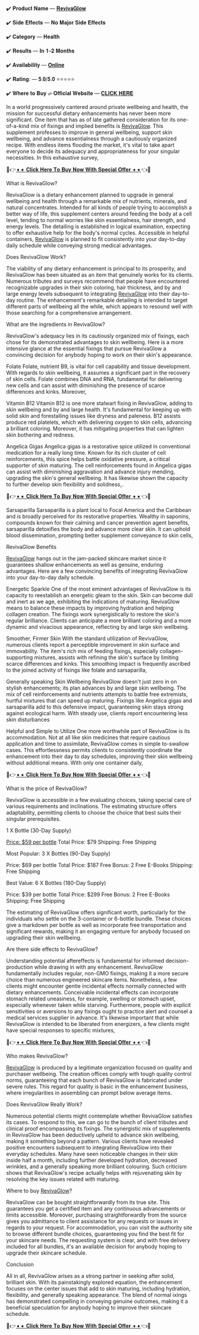 ✔️ 𝐏𝐫𝐨𝐝𝐮𝐜𝐭 𝐍𝐚𝐦𝐞 — [𝐑𝐞𝐯𝐢𝐯𝐚𝐆𝐥𝐨𝐰](https://supplementcarts.com/revivaglow-official/)

✔️ 𝐒𝐢𝐝𝐞 𝐄𝐟𝐟𝐞𝐜𝐭𝐬 — 𝐍𝐨 𝐌𝐚𝐣𝐨𝐫 𝐒𝐢𝐝𝐞 𝐄𝐟𝐟𝐞𝐜𝐭𝐬

✔️ 𝐂𝐚𝐭𝐞𝐠𝐨𝐫𝐲 — 𝐇𝐞𝐚𝐥𝐭𝐡

✔️ 𝐑𝐞𝐬𝐮𝐥𝐭𝐬 — 𝐈𝐧 𝟏–𝟐 𝐌𝐨𝐧𝐭𝐡𝐬

✔️ 𝐀𝐯𝐚𝐢𝐥𝐚𝐛𝐢𝐥𝐢𝐭𝐲 — [𝐎𝐧𝐥𝐢𝐧𝐞](https://supplementcarts.com/revivaglow-official/)

✔️ 𝐑𝐚𝐭𝐢𝐧𝐠: — 𝟓.𝟎/𝟓.𝟎 ⭐⭐⭐⭐⭐

✔️ 𝐖𝐡𝐞𝐫𝐞 𝐭𝐨 𝐁𝐮𝐲 ⇌ 𝐎𝐟𝐟𝐢𝐜𝐢𝐚𝐥 𝐖𝐞𝐛𝐬𝐢𝐭𝐞 — [𝐂𝐋𝐈𝐂𝐊 𝐇𝐄𝐑𝐄](https://supplementcarts.com/revivaglow-official/)


In a world progressively cantered around private wellbeing and health, the mission for successful dietary enhancements has never been more significant. One item that has as of late gathered consideration for its one-of-a-kind mix of fixings and implied benefits is [RevivaGlow](https://supplementcarts.com/revivaglow-official/). This supplement professes to improve in general wellbeing, support skin wellbeing, and advance essentialness through a cautiously organized recipe. With endless items flooding the market, it's vital to take apart everyone to decide its adequacy and appropriateness for your singular necessities. In this exhaustive survey,

🙏👉[➧➧ 𝐂𝐥𝐢𝐜𝐤 𝐇𝐞𝐫𝐞 𝐓𝐨 𝐁𝐮𝐲 𝐍𝐨𝐰 𝐖𝐢𝐭𝐡 𝐒𝐩𝐞𝐜𝐢𝐚𝐥 𝐎𝐟𝐟𝐞𝐫 ➧➧](https://supplementcarts.com/revivaglow-official/)👈🙏

What is RevivaGlow?

RevivaGlow is a dietary enhancement planned to upgrade in general wellbeing and health through a remarkable mix of nutrients, minerals, and natural concentrates. Intended for all kinds of people trying to accomplish a better way of life, this supplement centers around feeding the body at a cell level, tending to normal worries like skin essentialness, hair strength, and energy levels. The detailing is established in logical examination, expecting to offer exhaustive help for the body's normal cycles. Accessible in helpful containers, [RevivaGlow](https://supplementcarts.com/revivaglow-official/) is planned to fit consistently into your day-to-day daily schedule while conveying strong medical advantages.

Does RevivaGlow Work?

The viability of any dietary enhancement is principal to its prosperity, and RevivaGlow has been situated as an item that genuinely works for its clients. Numerous tributes and surveys recommend that people have encountered recognizable upgrades in their skin coloring, hair thickness, and by and large energy levels subsequent to integrating [RevivaGlow](https://supplementcarts.com/revivaglow-official/) into their day-to-day routine. The enhancement's remarkable detailing is intended to target different parts of wellbeing all the while, which appears to resound well with those searching for a comprehensive arrangement.

What are the ingredients in RevivaGlow?

RevivaGlow's adequacy lies in its cautiously organized mix of fixings, each chose for its demonstrated advantages to skin wellbeing. Here is a more intensive glance at the essential fixings that pursue RevivaGlow a convincing decision for anybody hoping to work on their skin's appearance.

Folate
Folate, nutrient B9, is vital for cell capability and tissue development. With regards to skin wellbeing, it assumes a significant part in the recovery of skin cells. Folate combines DNA and RNA, fundamental for delivering new cells and can assist with diminishing the presence of scarce differences and kinks. Moreover, 

Vitamin B12
Vitamin B12 is one more stalwart fixing in RevivaGlow, adding to skin wellbeing and by and large health. It's fundamental for keeping up with solid skin and forestalling issues like dryness and paleness. B12 assists produce red platelets, which with delivering oxygen to skin cells, advancing a brilliant coloring. Moreover, it has mitigating properties that can lighten skin bothering and redness. 

Angelica Gigas
Angelica gigas is a restorative spice utilized in conventional medication for a really long time. Known for its rich cluster of cell reinforcements, this spice helps battle oxidative pressure, a critical supporter of skin maturing. The cell reinforcements found in Angelica gigas can assist with diminishing aggravation and advance injury mending, upgrading the skin's general wellbeing. It has likewise shown the capacity to further develop skin flexibility and solidness,.

🙏👉[➧➧ 𝐂𝐥𝐢𝐜𝐤 𝐇𝐞𝐫𝐞 𝐓𝐨 𝐁𝐮𝐲 𝐍𝐨𝐰 𝐖𝐢𝐭𝐡 𝐒𝐩𝐞𝐜𝐢𝐚𝐥 𝐎𝐟𝐟𝐞𝐫 ➧➧](https://supplementcarts.com/revivaglow-official/)👈🙏

Sarsaparilla
Sarsaparilla is a plant local to Focal America and the Caribbean and is broadly perceived for its restorative properties. Wealthy in saponins, compounds known for their calming and cancer prevention agent benefits, sarsaparilla detoxifies the body and advance more clear skin. It can uphold blood dissemination, prompting better supplement conveyance to skin cells, 

RevivaGlow Benefits

[RevivaGlow](https://www.facebook.com/RevivaGlow.Reviews) hangs out in the jam-packed skincare market since it guarantees shallow enhancements as well as genuine, enduring advantages. Here are a few convincing benefits of integrating RevivaGlow into your day-to-day daily schedule.

Energetic Sparkle
One of the most eminent advantages of RevivaGlow is its capacity to reestablish an energetic gleam to the skin. Skin can become dull and inert as we age, exhibiting the indications of maturing. RevivaGlow means to balance these impacts by improving hydration and helping collagen creation. The fixings work synergistically to restore the skin's regular brilliance. Clients can anticipate a more brilliant coloring and a more dynamic and vivacious appearance, reflecting by and large skin wellbeing.

Smoother, Firmer Skin
With the standard utilization of RevivaGlow, numerous clients report a perceptible improvement in skin surface and immovability. The item's rich mix of feeding fixings, especially collagen-supporting mixtures, assists with refining the skin's surface by limiting scarce differences and kinks. This smoothing impact is frequently ascribed to the joined activity of fixings like folate and sarsaparilla, 

Generally speaking Skin Wellbeing
RevivaGlow doesn't just zero in on stylish enhancements; its plan advances by and large skin wellbeing. The mix of cell reinforcements and nutrients attempts to battle free extremists, hurtful mixtures that can speed up maturing. Fixings like Angelica gigas and sarsaparilla add to this defensive impact, guaranteeing skin stays strong against ecological harm. With steady use, clients report encountering less skin disturbances

Helpful and Simple to Utilize
One more worthwhile part of RevivaGlow is its accommodation. Not at all like skin medicines that require cautious application and time to assimilate, RevivaGlow comes in simple to-swallow cases. This effortlessness permits clients to consistently coordinate the enhancement into their day to day schedules, improving their skin wellbeing without additional means. With only one container daily, 

🙏👉[➧➧ 𝐂𝐥𝐢𝐜𝐤 𝐇𝐞𝐫𝐞 𝐓𝐨 𝐁𝐮𝐲 𝐍𝐨𝐰 𝐖𝐢𝐭𝐡 𝐒𝐩𝐞𝐜𝐢𝐚𝐥 𝐎𝐟𝐟𝐞𝐫 ➧➧](https://supplementcarts.com/revivaglow-official/)👈🙏

What is the price of RevivaGlow?

RevivaGlow is accessible in a few evaluating choices, taking special care of various requirements and inclinations. The estimating structure offers adaptability, permitting clients to choose the choice that best suits their singular prerequisites.

1 X Bottle (30-Day Supply)

[Price: $59 per bottle](https://www.facebook.com/RevivaGlow.Reviews)
Total Price: $79
Shipping: Free Shipping

Most Popular: 3 X Bottles (90-Day Supply)

Price: $69 per bottle
Total Price: $187
Free Bonus: 2 Free E-Books
Shipping: Free Shipping

Best Value: 6 X Bottles (180-Day Supply)

Price: $39 per bottle
Total Price: $299
Free Bonus: 2 Free E-Books
Shipping: Free Shipping

The estimating of RevivaGlow offers significant worth, particularly for the individuals who settle on the 3-container or 6-bottle bundle. These choices give a markdown per bottle as well as incorporate free transportation and significant rewards, making it an engaging venture for anybody focused on upgrading their skin wellbeing.

Are there side effects to RevivaGlow?

Understanding potential aftereffects is fundamental for informed decision-production while drawing in with any enhancement. RevivaGlow fundamentally includes regular, non-GMO fixings, making it a more secure choice than numerous engineered skincare items. Nonetheless, a few clients might encounter gentle incidental effects normally connected with dietary enhancements.
Conceivable incidental effects can incorporate stomach related uneasiness, for example, swelling or stomach upset, especially whenever taken while starving. Furthermore, people with explicit sensitivities or aversions to any fixings ought to practice alert and counsel a medical services supplier in advance. It's likewise important that while RevivaGlow is intended to be liberated from energizers, a few clients might have special responses to specific mixtures,

🙏👉[➧➧ 𝐂𝐥𝐢𝐜𝐤 𝐇𝐞𝐫𝐞 𝐓𝐨 𝐁𝐮𝐲 𝐍𝐨𝐰 𝐖𝐢𝐭𝐡 𝐒𝐩𝐞𝐜𝐢𝐚𝐥 𝐎𝐟𝐟𝐞𝐫 ➧➧](https://supplementcarts.com/revivaglow-official/)👈🙏

Who makes RevivaGlow?

[RevivaGlow](https://healthquerys.com/revivaglow-reviews/) is produced by a legitimate organization focused on quality and purchaser wellbeing. The creation offices comply with tough quality control norms, guaranteeing that each bunch of RevivaGlow is fabricated under severe rules. This regard for quality is basic in the enhancement business, where irregularities in assembling can prompt below average items.

Does RevivaGlow Really Work?

Numerous potential clients might contemplate whether RevivaGlow satisfies its cases. To respond to this, we can go to the bunch of client tributes and clinical proof encompassing its fixings. The synergistic mix of supplements in RevivaGlow has been deductively upheld to advance skin wellbeing, making it something beyond a pattern.
Various clients have revealed positive encounters subsequent to integrating RevivaGlow into their everyday schedules. Many have seen noticeable changes in their skin inside half a month, including further developed hydration, decreased wrinkles, and a generally speaking more brilliant colouring. Such criticism shows that RevivaGlow's recipe actually helps with rejuvenating skin by resolving the key issues related with maturing.

Where to buy [RevivaGlow](https://supplementcarts.com/revivaglow-official/)?

RevivaGlow can be bought straightforwardly from its true site. This guarantees you get a certified item and any continuous advancements or limits accessible. Moreover, purchasing straightforwardly from the source gives you admittance to client assistance for any requests or issues in regards to your request.
For accommodation, you can visit the authority site to browse different bundle choices, guaranteeing you find the best fit for your skincare needs. The requesting system is clear, and with free delivery included for all bundles, it's an available decision for anybody hoping to upgrade their skincare schedule.

Conclusion

All in all, RevivaGlow arises as a strong partner in seeking after solid, brilliant skin. With its painstakingly explored equation, the enhancement focuses on the center issues that add to skin maturing, including hydration, flexibility, and generally speaking appearance. The blend of normal ixings has demonstrated compelling in conveying genuine outcomes, making it a beneficial speculation for anybody hoping to improve their skincare schedule.

🙏👉[➧➧ 𝐂𝐥𝐢𝐜𝐤 𝐇𝐞𝐫𝐞 𝐓𝐨 𝐁𝐮𝐲 𝐍𝐨𝐰 𝐖𝐢𝐭𝐡 𝐒𝐩𝐞𝐜𝐢𝐚𝐥 𝐎𝐟𝐟𝐞𝐫 ➧➧](https://supplementcarts.com/revivaglow-official/)👈🙏
